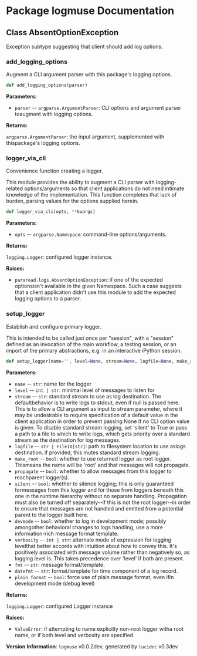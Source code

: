 # Package logmuse Documentation

## Class AbsentOptionException
Exception subtype suggesting that client should add log options.


### add\_logging\_options
Augment a CLI argument parser with this package's logging options.
```python
def add_logging_options(parser)
```

**Parameters:**

- `parser` -- `argparse.ArgumentParser`:  CLI options and argument parser toaugment with logging options.


**Returns:**

`argparse.ArgumentParser`:  the input argument, supplemented with thispackage's logging options.




### logger\_via\_cli
Convenience function creating a logger.

This module provides the ability to augment a CLI parser with
logging-related options/arguments so that client applications do not need
intimate knowledge of the implementation. This function completes that
lack of burden, parsing values for the options supplied herein.
```python
def logger_via_cli(opts, **kwargs)
```

**Parameters:**

- `opts` -- `argparse.Namespace`:  command-line options/arguments.


**Returns:**

`logging.Logger`:  configured logger instance.


**Raises:**

- `pararead.logs.AbsentOptionException`:  if one of the expected optionsisn't available in the given Namespace. Such a case suggests that a client application didn't use this module to add the expected logging options to a parser.




### setup\_logger
Establish and configure primary logger.

This is intended to be called just once per "session", with a "session"
defined as an invocation of the main workflow, a testing session, or an
import of the primary abstractions, e.g. in an interactive iPython session.
```python
def setup_logger(name='', level=None, stream=None, logfile=None, make_root=None, propagate=False, silent=False, devmode=False, verbosity=None, fmt=None, datefmt=None, plain_format=False)
```

**Parameters:**

- `name` -- `str`:  name for the logger
- `level` -- `int | str`:  minimal level of messages to listen for
- `stream` -- `str`:  standard stream to use as log destination. The defaultbehavior is to write logs to stdout, even if null is passed here. This is to allow a CLI argument as input to stream parameter, where it may be undesirable to require specification of a default value in the client application in order to prevent passing None if no CLI option value is given. To disable standard stream logging, set 'silent' to True or pass a path to a file to which to write logs, which gets priority over a standard stream as the destination for log messages.
- `logfile` -- `str | FileIO[str]`:  path to filesystem location to use aslogs destination. if provided, this mutes standard stream logging.
- `make_root` -- `bool`:  whether to use returned logger as root logger. Thismeans the name will be 'root' and that messages will not propagate.
- `propagate` -- `bool`:  whether to allow messages from this logger to reachparent logger(s).
- `silent` -- `bool`:  whether to silence logging; this is only guaranteed formessages from this logger and for those from loggers beneath this one in the runtime hierarchy without no separate handling. Propagation must also be turned off separately--if this is not the root logger--in order to ensure that messages are not handled and emitted from a potential parent to the logger built here.
- `devmode` -- `bool`:  whether to log in development mode; possibly amongother behavioral changes to logs handling, use a more information-rich message format template.
- `verbosity` -- `int | str`:  alternate mode of expression for logging levelthat better accords with intuition about how to convey this. It's positively associated with message volume rather than negatively so, as logging level is. This takes precedence over 'level' if both are present.
- `fmt` -- `str`:  message format/template.
- `datefmt` -- `str`:  format/template for time component of a log record.
- `plain_format` -- `bool`:  force use of plain message format, even ifin development mode (debug level)


**Returns:**

`logging.Logger`:  configured Logger instance


**Raises:**

- `ValueError`:  if attempting to name explicitly non-root logger witha root name, or if both level and verbosity are specified





**Version Information**: `logmuse` v0.0.2dev, generated by `lucidoc` v0.3dev